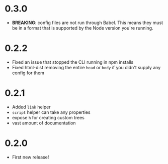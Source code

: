 # 0.3.0
- __BREAKING__: config files are not run through Babel. This means they must be in a format that is supported by the Node version you're running.

# 0.2.2
- Fixed an issue that stopped the CLI running in npm installs
- Fixed html-dist removing the entire `head` or `body` if you didn't supply any config for them

# 0.2.1
- Added `link` helper
- `script` helper can take any properties
- expose `h` for creating custom trees
- vast amount of documentation

# 0.2.0
- First new release!
